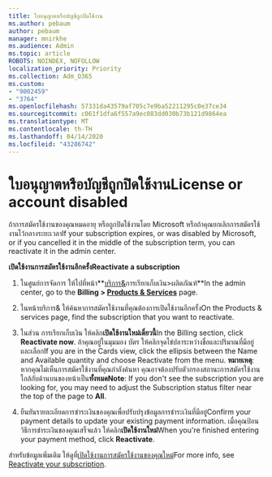 ```yaml
---
title: ใบอนุญาตหรือบัญชีถูกปิดใช้งาน
ms.author: pebaum
author: pebaum
manager: mnirkhe
ms.audience: Admin
ms.topic: article
ROBOTS: NOINDEX, NOFOLLOW
localization_priority: Priority
ms.collection: Adm_O365
ms.custom:
- "9002459"
- "3764"
ms.openlocfilehash: 57331da43579af705c7e9ba52211295c0e37ce34
ms.sourcegitcommit: c061f1dfa6f557a9ec083dd030b73b121d9864ea
ms.translationtype: MT
ms.contentlocale: th-TH
ms.lasthandoff: 04/14/2020
ms.locfileid: "43286742"
---
```

# <a name="license-or-account-disabled"></a><span data-ttu-id="2c27b-102">ใบอนุญาตหรือบัญชีถูกปิดใช้งาน</span><span class="sxs-lookup"><span data-stu-id="2c27b-102">License or account disabled</span></span>

<span data-ttu-id="2c27b-103">ถ้าการสมัครใช้งานของคุณหมดอายุ หรือถูกปิดใช้งานโดย Microsoft หรือถ้าคุณยกเลิกการสมัครใช้งานไว้กลางระยะเวลา</span><span class="sxs-lookup"><span data-stu-id="2c27b-103">If your subscription expires, or was disabled by Microsoft, or if you cancelled it in the middle of the subscription term, you can reactivate it in the admin center.</span></span>

<span data-ttu-id="2c27b-104">**เปิดใช้งานการสมัครใช้งานอีกครั้ง**</span><span class="sxs-lookup"><span data-stu-id="2c27b-104">**Reactivate a subscription**</span></span>

1. <span data-ttu-id="2c27b-105">ในศูนย์การจัดการ ให้ไปที่หน้า**[บริการ&](https://go.microsoft.com/fwlink/p/?linkid=842054)การเรียกเก็บเงิน>ผลิตภัณฑ์**</span><span class="sxs-lookup"><span data-stu-id="2c27b-105">In the admin center, go to the **Billing > [Products & Services](https://go.microsoft.com/fwlink/p/?linkid=842054)** page.</span></span>

2. <span data-ttu-id="2c27b-106">ในหน้าบริการ& ให้ค้นหาการสมัครใช้งานที่คุณต้องการเปิดใช้งานอีกครั้ง</span><span class="sxs-lookup"><span data-stu-id="2c27b-106">On the Products & services page, find the subscription that you want to reactivate.</span></span>

3. <span data-ttu-id="2c27b-107">ในส่วน การเรียกเก็บเงิน ให้คลิก**เปิดใช้งานใหม่เดี๋ยวนี้**</span><span class="sxs-lookup"><span data-stu-id="2c27b-107">In the Billing section, click **Reactivate now**.</span></span>  <span data-ttu-id="2c27b-108">ถ้าคุณอยู่ในมุมมอง บัตร ให้คลิกจุดไข่ปลาระหว่างชื่อและปริมาณที่มีอยู่ และเลือก</span><span class="sxs-lookup"><span data-stu-id="2c27b-108">If you are in the Cards view, click the ellipsis between the Name and Available quantity and choose Reactivate from the menu.</span></span> <span data-ttu-id="2c27b-109">**หมายเหตุ**: หากคุณไม่เห็นการสมัครใช้งานที่คุณกําลังค้นหา คุณอาจต้องปรับตัวกรองสถานะการสมัครใช้งาน ใกล้กับด้านบนของหน้าเป็น**ทั้งหมด**</span><span class="sxs-lookup"><span data-stu-id="2c27b-109">**Note**: If you don't see the subscription you are looking for, you may need to adjust the Subscription status filter near the top of the page to **All**.</span></span>

4. <span data-ttu-id="2c27b-110">ยืนยันรายละเอียดการชําระเงินของคุณเพื่อปรับปรุงข้อมูลการชําระเงินที่มีอยู่</span><span class="sxs-lookup"><span data-stu-id="2c27b-110">Confirm your payment details to update your existing payment information.</span></span> <span data-ttu-id="2c27b-111">เมื่อคุณป้อนวิธีการชําระเงินของคุณเสร็จแล้ว ให้คลิก**เปิดใช้งานใหม่**</span><span class="sxs-lookup"><span data-stu-id="2c27b-111">When you're finished entering your payment method, click **Reactivate**.</span></span>

<span data-ttu-id="2c27b-112">สําหรับข้อมูลเพิ่มเติม ให้ดูที่[เปิดใช้งานการสมัครใช้งานของคุณใหม่](https://docs.microsoft.com/office365/admin/subscriptions-and-billing/reactivate-your-subscription)</span><span class="sxs-lookup"><span data-stu-id="2c27b-112">For more info, see [Reactivate your subscription](https://docs.microsoft.com/office365/admin/subscriptions-and-billing/reactivate-your-subscription).</span></span> 
